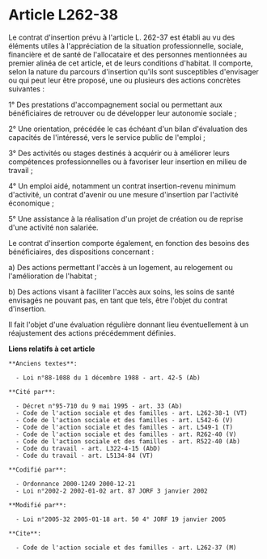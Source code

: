 # Article L262-38

Le contrat d'insertion prévu à l'article L. 262-37 est établi au vu des éléments utiles à l'appréciation de la situation
professionnelle, sociale, financière et de santé de l'allocataire et des personnes mentionnées au premier alinéa de cet
article, et de leurs conditions d'habitat. Il comporte, selon la nature du parcours d'insertion qu'ils sont susceptibles
d'envisager ou qui peut leur être proposé, une ou plusieurs des actions concrètes suivantes :

1° Des prestations d'accompagnement social ou permettant aux bénéficiaires de retrouver ou de développer leur autonomie
sociale ;

2° Une orientation, précédée le cas échéant d'un bilan d'évaluation des capacités de l'intéressé, vers le service public de
l'emploi ;

3° Des activités ou stages destinés à acquérir ou à améliorer leurs compétences professionnelles ou à favoriser leur
insertion en milieu de travail ;

4° Un emploi aidé, notamment un contrat insertion-revenu minimum d'activité, un contrat d'avenir ou une mesure d'insertion
par l'activité économique ;

5° Une assistance à la réalisation d'un projet de création ou de reprise d'une activité non salariée.

Le contrat d'insertion comporte également, en fonction des besoins des bénéficiaires, des dispositions concernant :

a) Des actions permettant l'accès à un logement, au relogement ou l'amélioration de l'habitat ;

b) Des actions visant à faciliter l'accès aux soins, les soins de santé envisagés ne pouvant pas, en tant que tels, être
l'objet du contrat d'insertion.

Il fait l'objet d'une évaluation régulière donnant lieu éventuellement à un réajustement des actions précédemment définies.

**Liens relatifs à cet article**

	**Anciens textes**:

	  - Loi n°88-1088 du 1 décembre 1988 - art. 42-5 (Ab)

	**Cité par**:

	  - Décret n°95-710 du 9 mai 1995 - art. 33 (Ab)
	  - Code de l'action sociale et des familles - art. L262-38-1 (VT)
	  - Code de l'action sociale et des familles - art. L542-6 (V)
	  - Code de l'action sociale et des familles - art. L549-1 (T)
	  - Code de l'action sociale et des familles - art. R262-40 (V)
	  - Code de l'action sociale et des familles - art. R522-40 (Ab)
	  - Code du travail - art. L322-4-15 (AbD)
	  - Code du travail - art. L5134-84 (VT)

	**Codifié par**:

	  - Ordonnance 2000-1249 2000-12-21
	  - Loi n°2002-2 2002-01-02 art. 87 JORF 3 janvier 2002

	**Modifié par**:

	  - Loi n°2005-32 2005-01-18 art. 50 4° JORF 19 janvier 2005

	**Cite**:

	  - Code de l'action sociale et des familles - art. L262-37 (M)

